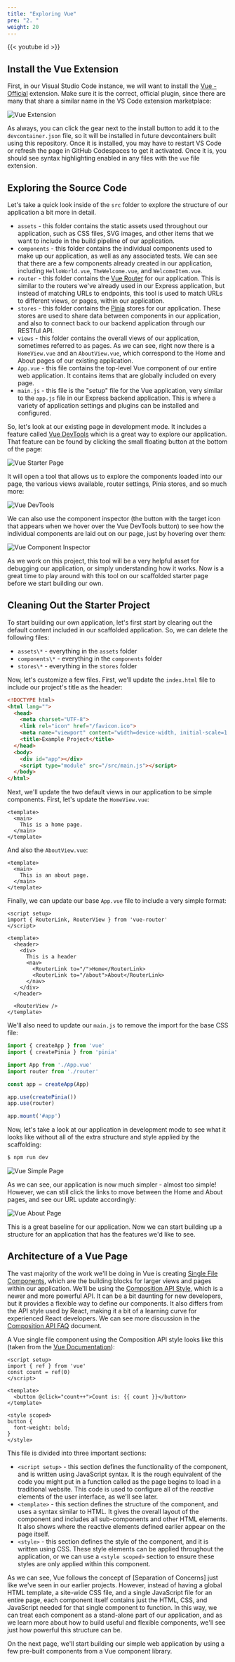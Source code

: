 ```yaml
---
title: "Exploring Vue"
pre: "2. "
weight: 20
---
```


{{< youtube id >}}

## Install the Vue Extension

First, in our Visual Studio Code instance, we will want to install the [Vue - Official](https://marketplace.visualstudio.com/items?itemName=Vue.volar) extension. Make sure it is the correct, official plugin, since there are many that share a similar name in the VS Code extension marketplace:

![Vue Extension](/images/examples/05/vue_6.png)

As always, you can click the gear next to the install button to add it to the `devcontainer.json` file, so it will be installed in future devcontainers built using this repository. Once it is installed, you may have to restart VS Code or refresh the page in GitHub Codespaces to get it activated. Once it is, you should see syntax highlighting enabled in any files with the `vue` file extension. 

## Exploring the Source Code

Let's take a quick look inside of the `src` folder to explore the structure of our application a bit more in detail.

* `assets` - this folder contains the static assets used throughout our application, such as CSS files, SVG images, and other items that we want to include in the build pipeline of our application. 
* `components` - this folder contains the individual components used to make up our application, as well as any associated tests. We can see that there are a few components already created in our application, including `HelloWorld.vue`, `TheWelcome.vue`, and `WelcomeItem.vue`. 
* `router` - this folder contains the [Vue Router](https://router.vuejs.org/) for our application. This is similar to the routers we've already used in our Express application, but instead of matching URLs to endpoints, this tool is used to match URLs to different views, or pages, within our application.
* `stores` - this folder contains the [Pinia](https://pinia.vuejs.org/) stores for our application. These stores are used to share data between components in our application, and also to connect back to our backend application through our RESTful API.
* `views` - this folder contains the overall views of our application, sometimes referred to as pages. As we can see, right now there is a `HomeView.vue` and an `AboutView.vue`, which correspond to the Home and About pages of our existing application.
* `App.vue` - this file contains the top-level Vue component of our entire web application. It contains items that are globally included on every page. 
* `main.js` - this file is the "setup" file for the Vue application, very similar to the `app.js` file in our Express backend application. This is where a variety of application settings and plugins can be installed and configured. 

So, let's look at our existing page in development mode. It includes a feature called [Vue DevTools](https://devtools.vuejs.org/) which is a great way to explore our application. That feature can be found by clicking the small floating button at the bottom of the page:

![Vue Starter Page](/images/examples/05/vue_3.png)

It will open a tool that allows us to explore the components loaded into our page, the various views available, router settings, Pinia stores, and so much more:

![Vue DevTools](/images/examples/05/vue_4.png)

We can also use the component inspector (the button with the target icon that appears when we hover over the Vue DevTools button) to see how the individual components are laid out on our page, just by hovering over them:

![Vue Component Inspector](/images/examples/05/vue_5.png)

As we work on this project, this tool will be a very helpful asset for debugging our application, or simply understanding how it works. Now is a great time to play around with this tool on our scaffolded starter page before we start building our own.

## Cleaning Out the Starter Project

To start building our own application, let's first start by clearing out the default content included in our scaffolded application. So, we can delete the following files:

* `assets\*` - everything in the `assets` folder
* `components\*` - everything in the `components` folder
* `stores\*` - everything in the `stores` folder

Now, let's customize a few files. First, we'll update the `index.html` file to include our project's title as the header:

```html {title="index.html" hl_lines="7"}
<!DOCTYPE html>
<html lang="">
  <head>
    <meta charset="UTF-8">
    <link rel="icon" href="/favicon.ico">
    <meta name="viewport" content="width=device-width, initial-scale=1.0">
    <title>Example Project</title>
  </head>
  <body>
    <div id="app"></div>
    <script type="module" src="/src/main.js"></script>
  </body>
</html>
```

Next, we'll update the two default views in our application to be simple components. First, let's update the `HomeView.vue`:

```vue {title="src/views/HomeView.vue"}
<template>
  <main>
    This is a home page.
  </main>
</template>
```

And also the `AboutView.vue`:

```vue {title="src/views/HomeView.vue"}
<template>
  <main>
    This is an about page.
  </main>
</template>
```

Finally, we can update our base `App.vue` file to include a very simple format:

```vue {title="src/App.vue"}
<script setup>
import { RouterLink, RouterView } from 'vue-router'
</script>

<template>
  <header>
    <div>
      This is a header
      <nav>
        <RouterLink to="/">Home</RouterLink>
        <RouterLink to="/about">About</RouterLink>
      </nav>
    </div>
  </header>

  <RouterView />
</template>
```

We'll also need to update our `main.js` to remove the import for the base CSS file:

```js {title="src/main.js"}
import { createApp } from 'vue'
import { createPinia } from 'pinia'

import App from './App.vue'
import router from './router'

const app = createApp(App)

app.use(createPinia())
app.use(router)

app.mount('#app')
```

Now, let's take a look at our application in development mode to see what it looks like without all of the extra structure and style applied by the scaffolding:

```bash {title="terminal"}
$ npm run dev
```

![Vue Simple Page](/images/examples/05/vue_7.png)

As we can see, our application is now much simpler - almost too simple! However, we can still click the links to move between the Home and About pages, and see our URL update accordingly:

![Vue About Page](/images/examples/05/vue_8.png)

This is a great baseline for our application. Now we can start building up a structure for an application that has the features we'd like to see.

## Architecture of a Vue Page

The vast majority of the work we'll be doing in Vue is creating [Single File Components](https://vuejs.org/guide/introduction.html#single-file-components), which are the building blocks for larger views and pages within our application. We'll be using the [Composition API Style](https://vuejs.org/guide/introduction.html#api-styles), which is a newer and more powerful API. It can be a bit daunting for new developers, but it provides a flexible way to define our components. It also differs from the API style used by React, making it a bit of a learning curve for experienced React developers. We can see more discussion in the [Composition API FAQ](https://vuejs.org/guide/extras/composition-api-faq.html) document.

A Vue single file component using the Composition API style looks like this (taken from the [Vue Documentation](https://vuejs.org/guide/introduction.html#single-file-components)):

```vue {title="Vue SFC Example"}
<script setup>
import { ref } from 'vue'
const count = ref(0)
</script>

<template>
  <button @click="count++">Count is: {{ count }}</button>
</template>

<style scoped>
button {
  font-weight: bold;
}
</style>
```

This file is divided into three important sections:

* `<script setup>` - this section defines the functionality of the component, and is written using JavaScript syntax. It is the rough equivalent of the code you might put in a function called as the page begins to load in a traditional website. This code is used to configure all of the _reactive_ elements of the user interface, as we'll see later.
* `<template>` - this section defines the structure of the component, and uses a syntax similar to HTML. It gives the overall layout of the component and includes all sub-components and other HTML elements. It also shows where the reactive elements defined earlier appear on the page itself.
* `<style>` - this section defines the style of the component, and it is written using CSS. These style elements can be applied throughout the application, or we can use a `<style scoped>` section to ensure these styles are only applied within this component.

As we can see, Vue follows the concept of [Separation of Concerns] just like we've seen in our earlier projects. However, instead of having a global HTML template, a site-wide CSS file, and a single JavaScript file for an entire page, each component itself contains just the HTML, CSS, and JavaScript needed for that single component to function. In this way, we can treat each component as a stand-alone part of our application, and as we learn more about how to build useful and flexible components, we'll see just how powerful this structure can be.

On the next page, we'll start building our simple web application by using a few pre-built components from a Vue component library. 
